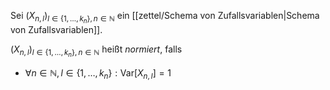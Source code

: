 Sei $(X_{n, l})_{l \in \{ 1, \dots, k_n \}, n \in \mathbb{N}}$ ein [[zettel/Schema von Zufallsvariablen|Schema von Zufallsvariablen]].

$(X_{n, l})_{l \in \{ 1, \dots, k_n \}, n \in \mathbb{N}}$ heißt *normiert*, falls
- $\forall n \in \mathbb{N}, l \in \{ 1, \dots, k_n \} : \text{Var}[X_{n, l}] = 1$